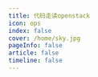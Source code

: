 ```yaml
---
title: 代码走读openstack
icon: ops 
index: false
cover: /home/sky.jpg
pageInfo: false
article: false
timeline: false
---
```



<Catalog />

